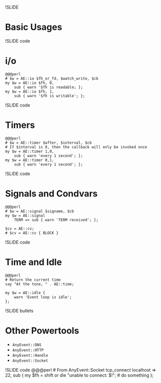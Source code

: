 !SLIDE
# Basic Usages

!SLIDE code
# i/o
    @@@perl
    # $w = AE::io $fh_or_fd, $watch_write, $cb
    my $w = AE::io $fh, 0,
        sub { warn '$fh is readable; };
    my $w = AE::io $fh, 1,
        sub { warn '$fh is writable'; };
 
!SLIDE code
# Timers
    @@@perl
    # $w = AE::timer $after, $interval, $cb
    # If $interval is 0, then the callback will only be invoked once
    my $w = AE::timer 1,0,
        sub { warn 'every 1 second'; };
    my $w = AE::timer 0,1,
        sub { warn 'every 1 second'; };

!SLIDE code
# Signals and Condvars
    @@@perl
    # $w = AE::signal $signame, $cb
    my $w = AE::signal
        TERM => sub { warn 'TERM received'; };

    $cv = AE::cv;
    # $cv = AE::cv { BLOCK }

!SLIDE code
# Time and Idle
    @@@perl
    # Return the current time 
    say "At the tone, " . AE::time;

    my $w = AE::idle {
        warn 'Event loop is idle';
    };

!SLIDE bullets
# Other Powertools
* `AnyEvent::DNS`
* `AnyEvent::HTTP`
* `AnyEvent::Handle`
* `AnyEvent::Socket`

!SLIDE code
    @@@perl
    # From AnyEvent::Socket
    tcp_connect localhost => 22, sub {
      my $fh = shift
         or die "unable to connect: $!";
      # do something
    };
